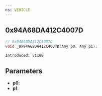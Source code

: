 ```yaml
---
ns: VEHICLE
---
```

## 0x94A68DA412C4007D

```c
// 0x94A68DA412C4007D
void _0x94A68DA412C4007D(Any p0, Any p1);
```

```
Introduced: v1180
```

## Parameters
* **p0**:
* **p1**:

